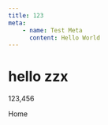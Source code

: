 ```yaml
---
title: 123
meta:
    - name: Test Meta
      content: Hello World
---
```


# hello zzx

123,456

<RouterLink to="/" class="text-red">Home</RouterLink>